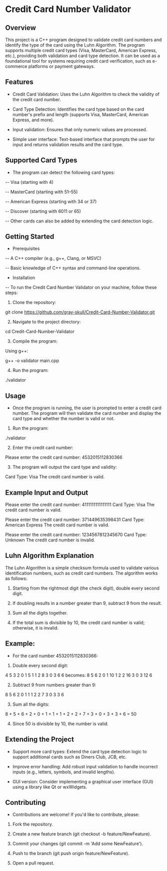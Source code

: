 # Credit Card Number Validator

## Overview

This project is a C++ program designed to validate credit card numbers and identify the type of the card using the Luhn Algorithm. The program supports multiple credit card types (Visa, MasterCard, American Express, etc.), providing both validation and card type detection. It can be used as a foundational tool for systems requiring credit card verification, such as e-commerce platforms or payment gateways.

## Features

- Credit Card Validation: Uses the Luhn Algorithm to check the validity of the credit card number.

- Card Type Detection: Identifies the card type based on the card number's prefix and length (supports Visa, MasterCard, American Express, and more).

- Input validation: Ensures that only numeric values are processed.

- Simple user interface: Text-based interface that prompts the user for input and returns validation results and the card type.


## Supported Card Types

- The program can detect the following card types:

-- Visa (starting with 4)

-- MasterCard (starting with 51–55)

-- American Express (starting with 34 or 37)

-- Discover (starting with 6011 or 65)

-- Other cards can also be added by extending the card detection logic.


## Getting Started

- Prerequisites

-- A C++ compiler (e.g., g++, Clang, or MSVC)

-- Basic knowledge of C++ syntax and command-line operations.


- Installation

-- To run the Credit Card Number Validator on your machine, follow these steps:

1. Clone the repository:

git clone https://github.com/gray-skull/Credit-Card-Number-Validator.git

2. Navigate to the project directory:

cd Credit-Card-Number-Validator

3. Compile the program:

Using g++:

g++ -o validator main.cpp

4. Run the program:

./validator



## Usage

- Once the program is running, the user is prompted to enter a credit card number. The program will then validate the card number and display the card type and whether the number is valid or not.

1. Run the program:

./validator

2. Enter the credit card number:

Please enter the credit card number: 4532015112830366

3. The program will output the card type and validity:

Card Type: Visa
The credit card number is valid.


## Example Input and Output

Please enter the credit card number: 4111111111111111
Card Type: Visa
The credit card number is valid.

Please enter the credit card number: 371449635398431
Card Type: American Express
The credit card number is valid.

Please enter the credit card number: 1234567812345670
Card Type: Unknown
The credit card number is invalid.

## Luhn Algorithm Explanation

The Luhn Algorithm is a simple checksum formula used to validate various identification numbers, such as credit card numbers. The algorithm works as follows:

1. Starting from the rightmost digit (the check digit), double every second digit.


2. If doubling results in a number greater than 9, subtract 9 from the result.


3. Sum all the digits together.


4. If the total sum is divisible by 10, the credit card number is valid; otherwise, it is invalid.



## Example:

- For the card number 4532015112830366:

1. Double every second digit:

4 5 3 2 0 1 5 1 1 2 8 3 0 3 6 6
becomes:
8 5 6 2 0 1 10 1 2 2 16 3 0 3 12 6

2. Subtract 9 from numbers greater than 9:

8 5 6 2 0 1 1 1 2 2 7 3 0 3 3 6

3. Sum all the digits:

8 + 5 + 6 + 2 + 0 + 1 + 1 + 1 + 2 + 2 + 7 + 3 + 0 + 3 + 3 + 6 = 50

4. Since 50 is divisible by 10, the number is valid.


## Extending the Project

- Support more card types: Extend the card type detection logic to support additional cards such as Diners Club, JCB, etc.

- Improve error handling: Add robust input validation to handle incorrect inputs (e.g., letters, symbols, and invalid lengths).

- GUI version: Consider implementing a graphical user interface (GUI) using a library like Qt or wxWidgets.


## Contributing

- Contributions are welcome! If you'd like to contribute, please:

1. Fork the repository.


2. Create a new feature branch (git checkout -b feature/NewFeature).


3. Commit your changes (git commit -m 'Add some NewFeature').


4. Push to the branch (git push origin feature/NewFeature).


5. Open a pull request.
